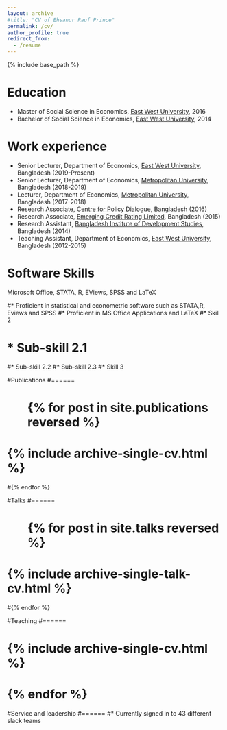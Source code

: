 ```yaml
---
layout: archive
#title: "CV of Ehsanur Rauf Prince"
permalink: /cv/
author_profile: true
redirect_from:
  - /resume
---
```


{% include base_path %}

Education
======
* Master of Social Science in Economics, [East West University](https://www.ewubd.edu/), 2016 
* Bachelor of Social Science in Economics, [East West University](https://www.ewubd.edu/), 2014

Work experience
======
* Senior Lecturer, Department of Economics, [East West University](https://www.ewubd.edu/), Bangladesh (2019-Present)
* Senior Lecturer, Department of Economics, [Metropolitan University](https://metrouni.edu.bd/), Bangladesh (2018-2019)
* Lecturer, Department of Economics, [Metropolitan University](https://metrouni.edu.bd/), Bangladesh (2017-2018)
* Research Associate, [Centre for Policy Dialogue](https://cpd.org.bd/), Bangladesh (2016)
* Research Associate, [Emerging Credit Rating Limited](https://emergingrating.com/), Bangladesh (2015)
* Research Assistant, [Bangladesh Institute of Development Studies](https://www.bids.org.bd/), Bangladesh (2014)
* Teaching Assistant, Department of Economics, [East West University](https://www.ewubd.edu/), Bangladesh (2012-2015)
  
Software Skills
======
Microsoft Office, STATA, R, EViews, SPSS and LaTeX  

#* Proficient in statistical and econometric software such as STATA,R, Eviews and SPSS
#* Proficient in MS Office Applications and LaTeX
#* Skill 2
 # * Sub-skill 2.1
  #* Sub-skill 2.2
  #* Sub-skill 2.3
#* Skill 3

#Publications
#======
 # <ul>{% for post in site.publications reversed %}
  #  {% include archive-single-cv.html %}
  #{% endfor %}</ul>
  
#Talks
#======
 # <ul>{% for post in site.talks reversed %}
  #  {% include archive-single-talk-cv.html  %}
  #{% endfor %}</ul>
  
#Teaching
#======
 #  {% include archive-single-cv.html %}
 # {% endfor %}</ul>
  
#Service and leadership
#======
#* Currently signed in to 43 different slack teams
